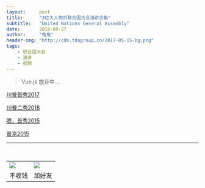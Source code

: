 ```yaml
---
layout:     post
title:      "3位大人物的联合国大会演讲合集"
subtitle:   "United Nations General Assembly"
date:       2018-09-27
author:     "龟龟"
header-img: "http://cdn.tdagroup.cn/2017-05-15-bg.png"
tags:
    - 联合国大会
    - 演讲
    - 视频
---
```


>Vue.js 放弃中...


[川普首秀2017](http://cdn.tdagroup.cn/Trump-UN-70th.MP4)

[川普二秀2018](http://cdn.tdagroup.cn/Trump-UN-72th.MP4)

[嗯，首秀2015](http://cdn.tdagroup.cn/Xi-UN-70th.MP4)

[普京2015](http://cdn.tdagroup.cn/Putin-UN-70th.MP4)

<!-- <iframe 
    width="800" 
    height="450"
    src="http://cdn.tdagroup.cn/2-%E8%A2%AB%E8%A7%A3%E8%81%8C%E7%9A%84%E5%90%8D%E5%B0%86-videoplayback.MP4"
    frameborder="0" 
    allowfullscreen>
</iframe> -->
----
<br />
<table border="0">
    <tr border="0">
        <td>
            <img src="http://cdn.tdagroup.cn/0%20%2837%29.gif">
        </td>
        <td>
            <img src="http://cdn.tdagroup.cn/1490924677.png">
        </td>
    </tr>
    <tr>
        <td style="text-align:center">
            <span>不收钱</span>
        </td>
        <td style="text-align:center">
            <span>加好友</span>
        </td>
    </tr>
</table>
